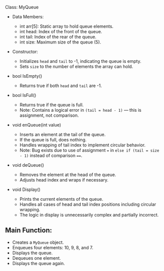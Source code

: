 Class: MyQueue
- Data Members:
  - int arr[5]: Static array to hold queue elements.
  - int head: Index of the front of the queue.
  - int tail: Index of the rear of the queue.
  - int size: Maximum size of the queue (5).

- Constructor:
  - Initializes `head` and `tail` to -1, indicating the queue is empty.
  - Sets `size` to the number of elements the array can hold.

- bool IsEmpty()
  - Returns true if both `head` and `tail` are -1.

- bool IsFull()
  - Returns true if the queue is full.
  - Note: Contains a logical error in `(tail = head - 1)` — this is assignment, not comparison.

- void enQueue(int value)
  - Inserts an element at the tail of the queue.
  - If the queue is full, does nothing.
  - Handles wrapping of tail index to implement circular behavior.
  - Note: Bug exists due to use of assignment `=` in `else if (tail = size - 1)` instead of comparison `==`.

- void deQueue()
  - Removes the element at the head of the queue.
  - Adjusts head index and wraps if necessary.

- void Display()
  - Prints the current elements of the queue.
  - Handles all cases of head and tail index positions including circular wrapping.
  - The logic in display is unnecessarily complex and partially incorrect.

Main Function:
--------------
- Creates a `MyQueue` object.
- Enqueues four elements: 10, 9, 8, and 7.
- Displays the queue.
- Dequeues one element.
- Displays the queue again.
